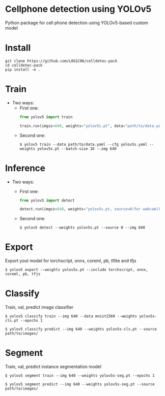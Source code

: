

# Cellphone detection using YOLOv5
Python package for cell phone detection using YOLOv5-based custom model

# Install
```
git clone https://github.com/L0G1C06/celldetec-pack
cd celldetec-pack
pip install -e .
```
 
# Train

- Two ways:
  - First one:
    ```python
    from yolov5 import train

    train.run(imgsz=640, weights="yolov5s.pt", data="path/to/data.yaml, cfg="yolov5s.yaml")
    ```
  - Second one:
    ```
    $ yolov5 train --data path/to/data.yaml --cfg yolov5s.yaml --weights yolov5s.pt --batch-size 16 --img 640
    ```
    
# Inference

- Two ways:
  - First one:
    ```python
    from yolov5 import detect
    
    detect.run(imgsz=640, weights="yolov5s.pt, source=0(for webcam))
    ```
    
  - Second one:
    ```
    $ yolov5 detect --weights yolov5s.pt --source 0 --img 640
    ```
    
# Export 
Export yout model for torchscript, onnx, coreml, pb, tflite and tfjs

``` 
$ yolov5 export --weights yolov5s.pt --include torchscript, onnx, coreml, pb, tfjs
```
    
# Classify 
Train, val, predict image classifier

```
$ yolov5 classify train --img 640 --data mnist2560 --weights yolov5s-cls.pt --epochs 1
```

```
$ yolov5 classify predict --img 640 --weights yolov5s-cls.pt --source path/to/images/
```

# Segment
Train, val, predict instance segmentation model

```
$ yolov5 segment train --img 640 --weights yolov5s-seg.pt --epochs 1
```

```
$ yolov5 segment predict --img 640 --weights yolov5s-seg.pt --source path/to/images/
```
